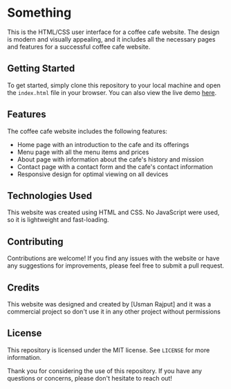 # Something
This is the HTML/CSS user interface for a coffee cafe website. The design is modern and visually appealing, and it includes all the necessary pages and features for a successful coffee cafe website.

## Getting Started
To get started, simply clone this repository to your local machine and open the `index.html` file in your browser. You can also view the live demo [here](#).

## Features
The coffee cafe website includes the following features:
- Home page with an introduction to the cafe and its offerings
- Menu page with all the menu items and prices
- About page with information about the cafe's history and mission
- Contact page with a contact form and the cafe's contact information
- Responsive design for optimal viewing on all devices

## Technologies Used
This website was created using HTML and CSS. No JavaScript were used, so it is lightweight and fast-loading.

## Contributing
Contributions are welcome! If you find any issues with the website or have any suggestions for improvements, please feel free to submit a pull request.

## Credits
This website was designed and created by [Usman Rajput] and it was a commercial project so don't use it in any other project without permissions

## License
This repository is licensed under the MIT license. See `LICENSE` for more information.

Thank you for considering the use of this repository. If you have any questions or concerns, please don't hesitate to reach out!
